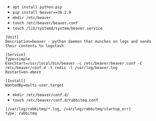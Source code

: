 - `apt install python-pip`
- `pip install beaver==36.2.0`
- `mkdir /etc/beaver`
- `touch /etc/beaver/beaver.conf`
- `touch /lib/systemd/system/beaver.service`
```
[Unit]
Description=beaver - python daemon that munches on logs and sends their contents to logstash

[Service]
Type=simple
ExecStart=/usr/local/bin/beaver -c /etc/beaver/beaver.conf -C /etc/beaver/conf.d -t redis -l /var/log/beaver.log
Restart=on-abort

[Install]
WantedBy=multi-user.target
```
- `mkdir /etc/beaver/conf.d/`
- `touch /etc/beaver/conf.d/rabbitmq.conf`
```
[/var/log/rabbitmq/*.log, /var/log/rabbitmq/startup_err]
type: rabbitmq
```
